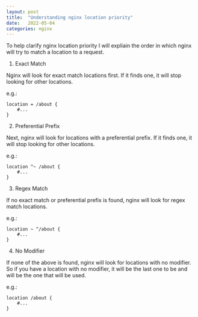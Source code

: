 ```yaml
---
layout: post
title:  "Understanding nginx location priority"
date:   2022-05-04
categories: nginx
---
```


To help clarify nginx location priority I will expliain the order in which nginx will try to match a location to a request.

1. Exact Match 

Nginx will look for exact match locations first. If it finds one, it will stop looking for other locations.

e.g.:
```
location = /about {
    #...
}
```

2. Preferential Prefix

Next, nginx will look for locations with a preferential prefix. If it finds one, it will stop looking for other locations.

e.g.:
```
location ^~ /about {
    #...
}
```

3. Regex Match

If no exact match or preferential prefix is found, nginx will look for regex match locations.

e.g.:
```
location ~ ^/about {
    #...
}
```

4. No Modifier 

If none of the above is found, nginx will look for locations with no modifier. So if you have a location with no modifier, it will be the last one to be and will be the one that will be used.

e.g.:
```
location /about {
    #...
}
```